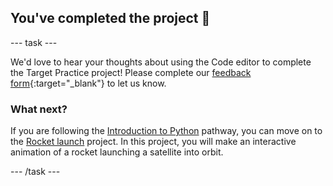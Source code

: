 <h2 class="c-project-heading--task">You've completed the project 🎉</h2>

--- task ---

We'd love to hear your thoughts about using the Code editor to complete the Target Practice project! Please complete our [feedback form](https://form.raspberrypi.org/4873648){:target="_blank"} to let us know.

### What next?

If you are following the [Introduction to Python](https://projects.raspberrypi.org/en/raspberrypi/python-intro) pathway, you can move on to the [Rocket launch](https://projects.raspberrypi.org/en/projects/rocket-launch) project. In this project, you will make an interactive animation of a rocket launching a satellite into orbit. 

--- /task ---

